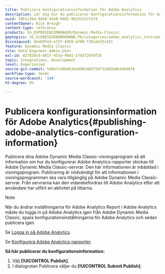 ```yaml
---
title: Publicera konfigurationsinformation för Adobe Analytics
description: Lär dig hur du publicerar konfigurationsinformation för Adobe Analytics från Adobe Dynamic Media Classic.
uuid: 39b1c2bd-8eb8-43a8-9482-9623115c5374
contentOwner: Rick Brough
content-type: reference
products: SG_EXPERIENCEMANAGER/Dynamic-Media-Classic
geptopics: SG_SCENESEVENONDEMAND_PK/categories/adobe_analytics_instrumentation_kit
discoiquuid: deeb9fed-ef27-4d58-af98-f381de33c431
feature: Dynamic Media Classic
role: Data Engineer,Admin,User
exl-id: 02782dc0-601f-453a-98d1-1fdd7267df3b
topic: Integrations, Development
level: Experienced
source-git-commit: 5d8b7cb8b4616a998346675d7324b568634698fb
workflow-type: tm+mt
source-wordcount: '149'
ht-degree: 0%

---
```


# Publicera konfigurationsinformation för Adobe Analytics{#publishing-adobe-analytics-configuration-information}

Publicera dina Adobe Dynamic Media Classic-visningsprogram så att information om hur du konfigurerar Adobe Analytics-rapporter skickas till Adobe Dynamic Media Classic-servrar. Den här informationen är inbäddad i visningsprogram. Publicering är nödvändigt för att informationen i visningsprogrammen ska vara tillgänglig på Adobe Dynamic Media Classic-servrar. Från servrarna kan den vidarebefordras till Adobe Analytics efter att användare har utfört en aktivitet på tittarna.

>[!NOTE]
>
>När du ändrar inställningarna för Adobe Analytics Report i Adobe Analytics måste du logga in på Adobe Analytics igen från Adobe Dynamic Media Classic, spara konfigurationsinställningarna för Adobe Analytics och sedan publicera igen.

Se [Logga in på Adobe Analytics](log-analytics.md#log_in_to_adobe_analytics).

Se [Konfigurera Adobe Analytics-rapporter](configuring-analytics-reports.md#configuring_adobe_analytics_reports).

**Så här publicerar du konfigurationsinformation:**

1. Välj **[!UICONTROL Publish]**.
1. I dialogrutan Publicera väljer du **[!UICONTROL Submit Publish]**.
